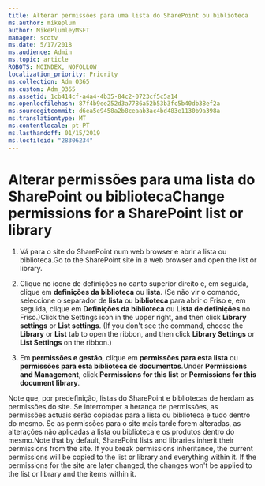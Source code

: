 ```yaml
---
title: Alterar permissões para uma lista do SharePoint ou biblioteca
ms.author: mikeplum
author: MikePlumleyMSFT
manager: scotv
ms.date: 5/17/2018
ms.audience: Admin
ms.topic: article
ROBOTS: NOINDEX, NOFOLLOW
localization_priority: Priority
ms.collection: Adm_O365
ms.custom: Adm_O365
ms.assetid: 1cb414cf-a4a4-4b35-84c2-0723cf5c5a14
ms.openlocfilehash: 87f4b9ee252d3a7786a52b53b3fc5b40db38ef2a
ms.sourcegitcommit: d6ea5e9458a2b8ceaab3ac4bd483e1130b9a398a
ms.translationtype: MT
ms.contentlocale: pt-PT
ms.lasthandoff: 01/15/2019
ms.locfileid: "28306234"
---
```

# <a name="change-permissions-for-a-sharepoint-list-or-library"></a><span data-ttu-id="73626-102">Alterar permissões para uma lista do SharePoint ou biblioteca</span><span class="sxs-lookup"><span data-stu-id="73626-102">Change permissions for a SharePoint list or library</span></span>

1. <span data-ttu-id="73626-103">Vá para o site do SharePoint num web browser e abrir a lista ou biblioteca.</span><span class="sxs-lookup"><span data-stu-id="73626-103">Go to the SharePoint site in a web browser and open the list or library.</span></span>
    
2. <span data-ttu-id="73626-p101">Clique no ícone de definições no canto superior direito e, em seguida, clique em **definições da biblioteca** ou **lista**. (Se não vir o comando, seleccione o separador de **lista** ou **biblioteca** para abrir o Friso e, em seguida, clique em **Definições da biblioteca** ou **Lista de definições** no Friso.)</span><span class="sxs-lookup"><span data-stu-id="73626-p101">Click the Settings icon in the upper right, and then click **Library settings** or **List settings**. (If you don't see the command, choose the **Library** or **List** tab to open the ribbon, and then click **Library Settings** or **List Settings** on the ribbon.)</span></span> 
    
3. <span data-ttu-id="73626-106">Em **permissões e gestão**, clique em **permissões para esta lista** ou **permissões para esta biblioteca de documentos**.</span><span class="sxs-lookup"><span data-stu-id="73626-106">Under **Permissions and Management**, click **Permissions for this list** or **Permissions for this document library**.</span></span>
    
<span data-ttu-id="73626-p102">Note que, por predefinição, listas do SharePoint e bibliotecas de herdam as permissões do site. Se interromper a herança de permissões, as permissões actuais serão copiadas para a lista ou biblioteca e tudo dentro do mesmo. Se as permissões para o site mais tarde forem alteradas, as alterações não aplicadas a lista ou biblioteca e os produtos dentro do mesmo.</span><span class="sxs-lookup"><span data-stu-id="73626-p102">Note that by default, SharePoint lists and libraries inherit their permissions from the site. If you break permissions inheritance, the current permissions will be copied to the list or library and everything within it. If the permissions for the site are later changed, the changes won't be applied to the list or library and the items within it.</span></span>
  

